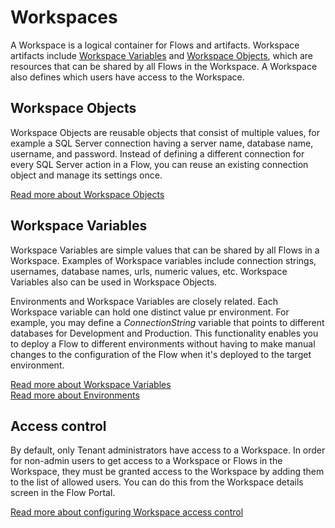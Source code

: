 # Workspaces

A Workspace is a logical container for Flows and artifacts. Workspace artifacts include [Workspace Variables](workspaces/workspace-variables.md) and [Workspace Objects](workspaces/workspace-objects.md), which are resources that can be shared by all Flows in the Workspace. A Workspace also defines which users have access to the Workspace.

## Workspace Objects

Workspace Objects are reusable objects that consist of multiple values, for example a SQL Server connection having a server name, database name, username, and password. Instead of defining a different connection for every SQL Server action in a Flow, you can reuse an existing connection object and manage its settings once.

[Read more about Workspace Objects](workspaces/workspace-objects.md)

## Workspace Variables

Workspace Variables are simple values that can be shared by all Flows in a Workspace. Examples of Workspace variables include connection strings, usernames, database names, urls, numeric values, etc. Workspace Variables also can be used in Workspace Objects.

Environments and Workspace Variables are closely related. Each Workspace variable can hold one distinct value pr environment. For example, you may define a _ConnectionString_ variable that points to different databases for Development and Production. This functionality enables you to deploy a Flow to different environments without having to make manual changes to the configuration of the Flow when it's deployed to the target environment.

[Read more about Workspace Variables](workspaces/workspace-variables.md)  
[Read more about Environments](../flow/environments.md)

## Access control
By default, only Tenant administrators have access to a Workspace. In order for non-admin users to get access to a Workspace or Flows in the Workspace, they must be granted access to the Workspace by adding them to the list of allowed users. You can do this from the Workspace details screen in the Flow Portal.  

[Read more about configuring Workspace access control](../flow/workspaces/workspace-access-control.md)
